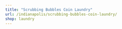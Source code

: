 ```yaml
---
title: "Scrubbing Bubbles Coin Laundry"
url: /indianapolis/scrubbing-bubbles-coin-laundry/
shop: laundry
---
```

